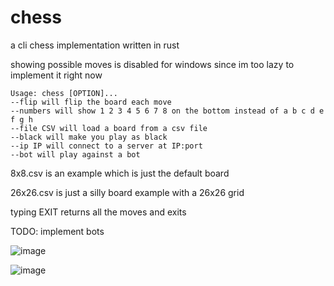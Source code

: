 # chess
a cli chess implementation written in rust

showing possible moves is disabled for windows since im too lazy to implement it right now
```
Usage: chess [OPTION]...
--flip will flip the board each move
--numbers will show 1 2 3 4 5 6 7 8 on the bottom instead of a b c d e f g h
--file CSV will load a board from a csv file
--black will make you play as black
--ip IP will connect to a server at IP:port
--bot will play against a bot
```
8x8.csv is an example which is just the default board

26x26.csv is just a silly board example with a 26x26 grid

typing EXIT returns all the moves and exits

TODO: implement bots

![image](https://user-images.githubusercontent.com/55570525/232333924-c73a0562-666c-4da3-adff-68ece5d24b05.png)

![image](https://user-images.githubusercontent.com/55570525/232333893-d7dfb21e-ba6b-486d-b528-bcd8bf56f960.png)